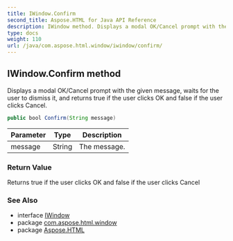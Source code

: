 ```yaml
---
title: IWindow.Confirm
second_title: Aspose.HTML for Java API Reference
description: IWindow method. Displays a modal OK/Cancel prompt with the given message waits for the user to dismiss it and returns true if the user clicks OK and false if the user clicks Cancel
type: docs
weight: 110
url: /java/com.aspose.html.window/iwindow/confirm/
---
```

## IWindow.Confirm method

Displays a modal OK/Cancel prompt with the given message, waits for the user to dismiss it, and returns true if the user clicks OK and false if the user clicks Cancel.

```java
public bool Confirm(String message)
```

| Parameter | Type | Description |
| --- | --- | --- |
| message | String | The message. |

### Return Value

Returns true if the user clicks OK and false if the user clicks Cancel

### See Also

* interface [IWindow](../)
* package [com.aspose.html.window](../../iwindow/)
* package [Aspose.HTML](../../../)
